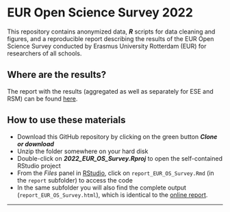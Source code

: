 # EUR Open Science Survey 2022
 
This repository contains anonymized data, _**R**_ scripts for data cleaning and figures, and a reproducible report describing the results of the EUR Open Science Survey conducted by Erasmus University Rotterdam (EUR) for researchers of all schools.

## Where are the results? 

The report with the results (aggregated as well as separately for ESE and RSM) can be found [here](https://eur-nl.github.io/2022_EUR_OS_Survey/). 

## How to use these materials
 
* Download this GitHub repository by clicking on the green button ***Clone or download***
* Unzip the folder somewhere on your hard disk
* Double-click on ***2022_EUR_OS_Survey.Rproj*** to open the self-contained RStudio project
* From the *Files* panel in [RStudio](https://www.rstudio.com/products/rstudio/download/), click on `report_EUR_OS_Survey.Rmd` (in the `report` subfolder) to access the code
* In the same subfolder you will also find the complete output (`report_EUR_OS_Survey.html`), which is identical to the [online report](https://eur-nl.github.io/2022_EUR_OS_Survey/).

***
